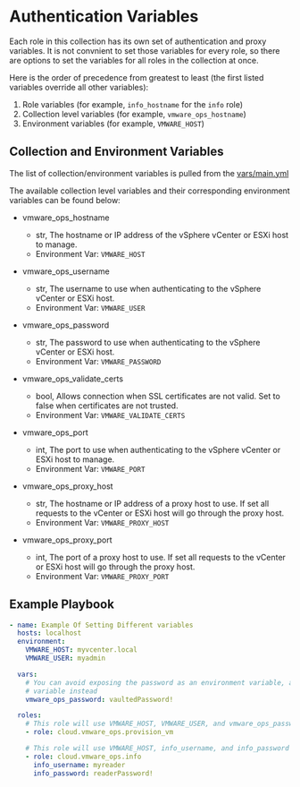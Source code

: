 # Authentication Variables

Each role in this collection has its own set of authentication and proxy variables. It is not convnient to set those variables for every role, so there are options to set the variables for all roles in the collection at once.

Here is the order of precedence from greatest to least (the first listed variables override all other variables):

1. Role variables (for example, `info_hostname` for the `info` role)
2. Collection level variables (for example, `vmware_ops_hostname`)
3. Environment variables (for example, `VMWARE_HOST`)

## Collection and Environment Variables

The list of collection/environment variables is pulled from the [vars/main.yml](https://github.com/redhat-cop/cloud.vmware_ops/blob/main/vars/main.yml)

The available collection level variables and their corresponding environment variables can be found below:

- vmware_ops_hostname
    * str, The hostname or IP address of the vSphere vCenter or ESXi host to manage.
    * Environment Var: `VMWARE_HOST`

- vmware_ops_username
    * str, The username to use when authenticating to the vSphere vCenter or ESXi host.
    * Environment Var: `VMWARE_USER`

- vmware_ops_password
    * str, The password to use when authenticating to the vSphere vCenter or ESXi host.
    * Environment Var: `VMWARE_PASSWORD`

- vmware_ops_validate_certs
    * bool, Allows connection when SSL certificates are not valid. Set to false when certificates are not trusted.
    * Environment Var: `VMWARE_VALIDATE_CERTS`

- vmware_ops_port
    * int, The port to use when authenticating to the vSphere vCenter or ESXi host to manage.
    * Environment Var: `VMWARE_PORT`

- vmware_ops_proxy_host
    * str, The hostname or IP address of a proxy host to use. If set all requests to the vCenter or ESXi host will go through the proxy host.
    * Environment Var: `VMWARE_PROXY_HOST`

- vmware_ops_proxy_port
    * int, The port of a proxy host to use. If set all requests to the vCenter or ESXi host will go through the proxy host.
    * Environment Var: `VMWARE_PROXY_PORT`

## Example Playbook

```yaml
- name: Example Of Setting Different variables
  hosts: localhost
  environment:
    VMWARE_HOST: myvcenter.local
    VMWARE_USER: myadmin

  vars:
    # You can avoid exposing the password as an environment variable, and leverage ansible-vault by using the collection level
    # variable instead
    vmware_ops_password: vaultedPassword!

  roles:
    # This role will use VMWARE_HOST, VMWARE_USER, and vmware_ops_password
    - role: cloud.vmware_ops.provision_vm

    # This role will use VMWARE_HOST, info_username, and info_password
    - role: cloud.vmware_ops.info
      info_username: myreader
      info_password: readerPassword!
```

